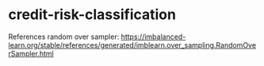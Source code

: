 # credit-risk-classification

References
random over sampler: https://imbalanced-learn.org/stable/references/generated/imblearn.over_sampling.RandomOverSampler.html

